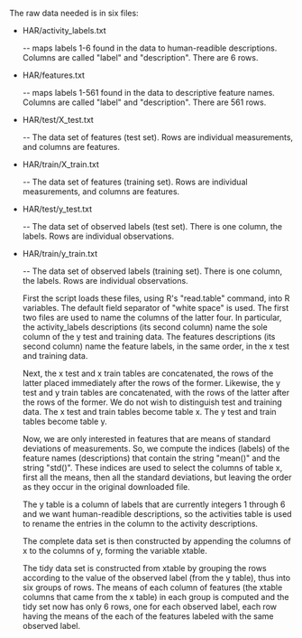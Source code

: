 The raw data needed is in six files:

- HAR/activity_labels.txt
  
  -- maps labels 1-6 found in the data to human-readible descriptions.  Columns are called "label" and "description".  There are 6 rows.
  
- HAR/features.txt

  -- maps labels 1-561 found in the data to descriptive feature names.  Columns are called "label" and "description".  There are 561 rows.

- HAR/test/X_test.txt

  -- The data set of features (test set).  Rows are individual measurements, and columns are features.

- HAR/train/X_train.txt

  -- The data set of features (training set).  Rows are individual measurements, and columns are features.

- HAR/test/y_test.txt

  -- The data set of observed labels (test set).  There is one column, the labels.  Rows are individual observations.

- HAR/train/y_train.txt

  -- The data set of observed labels (training set).  There is one column, the labels.  Rows are individual observations.
  
  First the script loads these files, using R's "read.table" command, into R variables. The default field separator of "white space" is used.  The first two files are used to name the columns of the latter four.  In particular, the activity_labels descriptions (its second column) name the sole column of the y test and training data.  The features descriptions (its second column) name the feature labels, in the same order, in the x test and training data.
  
  Next, the x test and x train tables are concatenated, the rows of the latter placed immediately after the rows of the former.  Likewise, the y test and y train tables are concatenated, with the rows of the latter after the rows of the former.  We do not wish to distinguish test and training data.  The x test and train tables become table x.  The y test and train tables become table y.
  
  Now, we are only interested in features that are means of standard deviations of measurements.  So, we compute the indices (labels) of the feature names (descriptions) that contain the string "mean()" and the string "std()".  These indices are used to select the columns of table x, first all the means, then all the standard deviations, but leaving the order as they occur in the original downloaded file.
  
  The y table is a column of labels that are currently integers 1 through 6 and we want human-readible descriptions, so the activities table is used to rename the entries in the column to the activity descriptions.
  
  The complete data set is then constructed by appending the columns of x to the columns of y, forming the variable xtable.
  
  The tidy data set is constructed from xtable by grouping the rows according to the value of the observed label (from the y table), thus into six groups of rows.  The means of each column of features (the xtable columns that came from the x table) in each group is computed and the tidy set now has only 6 rows, one for each observed label, each row having the means of the each of the features labeled with the same observed label.
  
  
  
  

